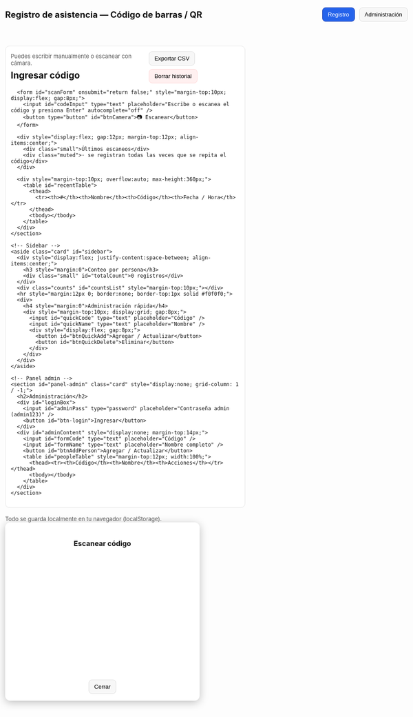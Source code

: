 <!doctype html>
<html lang="es">
<head>
  <meta charset="utf-8" />
  <title>Asistencia por código (QR / Barras)</title>
  <meta name="viewport" content="width=device-width,initial-scale=1" />
  <style>
    body { font-family: Inter, system-ui, -apple-system, "Segoe UI", Roboto, Arial; max-width:1100px; margin:18px auto; padding:12px; color:#111; }
    header { display:flex; justify-content:space-between; align-items:center; gap:12px; }
    h1 { margin:0; font-size:20px; }
    nav { display:flex; gap:10px; }
    button { padding:8px 12px; border-radius:8px; border:1px solid #ddd; background:#f7f7f7; cursor:pointer; }
    button.primary { background:#2563eb; color:white; border-color:#1e40af; }
    .container { margin-top:14px; display:grid; grid-template-columns: 1fr 360px; gap:18px; }
    .card { border:1px solid #e6e6e6; border-radius:10px; padding:12px; background:white; box-shadow: 0 1px 2px rgba(0,0,0,0.03); }
    input[type=text], input[type=password] { padding:10px; font-size:16px; width:100%; box-sizing:border-box; border:1px solid #ddd; border-radius:8px; }
    table { width:100%; border-collapse: collapse; margin-top:10px; font-size:14px; }
    th, td { padding:8px; border-bottom:1px solid #f0f0f0; text-align:left; }
    th { font-weight:600; color:#333; }
    .small { font-size:13px; color:#555; }
    .counts { display:flex; flex-direction:column; gap:8px; max-height:420px; overflow:auto; }
    .count-item { display:flex; justify-content:space-between; align-items:center; padding:8px; border-radius:8px; border:1px solid #f1f1f1; background:#fbfbff; }
    .actions { display:flex; gap:8px; align-items:center; }
    .muted { color:#777; font-size:13px; }
    .top-actions { display:flex; gap:8px; align-items:center; flex-wrap:wrap; }
    .danger { background:#fff0f0; border-color:#ffd6d6; }
    footer { margin-top:18px; color:#666; font-size:13px; }

    /* --- Modal cámara --- */
    .modal {
      display:none; position:fixed; top:0; left:0; width:100%; height:100%;
      background:rgba(0,0,0,0.55); justify-content:center; align-items:center; z-index:1000;
    }
    .modal-content {
      background:#fff; padding:16px; border-radius:12px; width:95%; max-width:420px;
      box-shadow:0 4px 20px rgba(0,0,0,0.25); text-align:center;
    }
    #reader { width:100%; height:280px; }
  </style>
  <!-- Librería para QR y códigos de barras -->
  <script src="https://unpkg.com/html5-qrcode" type="text/javascript"></script>
</head>
<body>
  <header>
    <h1>Registro de asistencia — Código de barras / QR</h1>
    <nav>
      <button id="tab-registro" class="primary">Registro</button>
      <button id="tab-admin">Administración</button>
    </nav>
  </header>

  <main class="container">
    <!-- Panel principal -->
    <section id="panel-registro" class="card">
      <div style="display:flex; justify-content:space-between; align-items:center; gap:12px;">
        <div>
          <div class="small">Puedes escribir manualmente o escanear con cámara.</div>
          <h2 style="margin:8px 0 4px 0">Ingresar código</h2>
        </div>
        <div class="top-actions">
          <button id="btn-export">Exportar CSV</button>
          <button id="btn-clear" class="danger">Borrar historial</button>
        </div>
      </div>

      <form id="scanForm" onsubmit="return false;" style="margin-top:10px; display:flex; gap:8px;">
        <input id="codeInput" type="text" placeholder="Escribe o escanea el código y presiona Enter" autocomplete="off" />
        <button type="button" id="btnCamera">📷 Escanear</button>
      </form>

      <div style="display:flex; gap:12px; margin-top:12px; align-items:center;">
        <div class="small">Últimos escaneos</div>
        <div class="muted">· se registran todas las veces que se repita el código</div>
      </div>

      <div style="margin-top:10px; overflow:auto; max-height:360px;">
        <table id="recentTable">
          <thead>
            <tr><th>#</th><th>Nombre</th><th>Código</th><th>Fecha / Hora</th></tr>
          </thead>
          <tbody></tbody>
        </table>
      </div>
    </section>

    <!-- Sidebar -->
    <aside class="card" id="sidebar">
      <div style="display:flex; justify-content:space-between; align-items:center;">
        <h3 style="margin:0">Conteo por persona</h3>
        <div class="small" id="totalCount">0 registros</div>
      </div>
      <div class="counts" id="countsList" style="margin-top:10px;"></div>
      <hr style="margin:12px 0; border:none; border-top:1px solid #f0f0f0;">
      <div>
        <h4 style="margin:0">Administración rápida</h4>
        <div style="margin-top:10px; display:grid; gap:8px;">
          <input id="quickCode" type="text" placeholder="Código" />
          <input id="quickName" type="text" placeholder="Nombre" />
          <div style="display:flex; gap:8px;">
            <button id="btnQuickAdd">Agregar / Actualizar</button>
            <button id="btnQuickDelete">Eliminar</button>
          </div>
        </div>
      </div>
    </aside>

    <!-- Panel admin -->
    <section id="panel-admin" class="card" style="display:none; grid-column: 1 / -1;">
      <h2>Administración</h2>
      <div id="loginBox">
        <input id="adminPass" type="password" placeholder="Contraseña admin (admin123)" />
        <button id="btn-login">Ingresar</button>
      </div>
      <div id="adminContent" style="display:none; margin-top:14px;">
        <input id="formCode" type="text" placeholder="Código" />
        <input id="formName" type="text" placeholder="Nombre completo" />
        <button id="btnAddPerson">Agregar / Actualizar</button>
        <table id="peopleTable" style="margin-top:12px; width:100%;">
          <thead><tr><th>Código</th><th>Nombre</th><th>Acciones</th></tr></thead>
          <tbody></tbody>
        </table>
      </div>
    </section>
  </main>

  <footer>
    <div class="small">Todo se guarda localmente en tu navegador (localStorage).</div>
  </footer>

  <!-- Modal cámara -->
  <div id="cameraModal" class="modal">
    <div class="modal-content">
      <h3>Escanear código</h3>
      <div id="reader"></div>
      <button id="btnCloseCam" style="margin-top:10px;">Cerrar</button>
    </div>
  </div>

  <script>
    // --- Claves localStorage
    const KEY_PEOPLE = 'attendance_people_v1';
    const KEY_SCANS = 'attendance_scans_v1';
    const KEY_PASS =  'attendance_admin_pass_v1';

    function loadPeople(){ return JSON.parse(localStorage.getItem(KEY_PEOPLE) || '{}'); }
    function savePeople(p){ localStorage.setItem(KEY_PEOPLE, JSON.stringify(p)); }
    function loadScans(){ return JSON.parse(localStorage.getItem(KEY_SCANS) || '[]'); }
    function saveScans(s){ localStorage.setItem(KEY_SCANS, JSON.stringify(s)); }
    function getAdminPass(){ return localStorage.getItem(KEY_PASS) || 'admin123'; }
    function setAdminPass(p){ localStorage.setItem(KEY_PASS, p); }

    let people = loadPeople(), scans = loadScans();

    const codeInput=document.getElementById('codeInput'), recentTbody=document.querySelector('#recentTable tbody');
    const countsList=document.getElementById('countsList'), totalCountEl=document.getElementById('totalCount');
    const tabRegistro=document.getElementById('tab-registro'), tabAdmin=document.getElementById('tab-admin');
    const panelRegistro=document.getElementById('panel-registro'), panelAdmin=document.getElementById('panel-admin');
    const btnExport=document.getElementById('btn-export'), btnClear=document.getElementById('btn-clear');

    const formCode=document.getElementById('formCode'), formName=document.getElementById('formName');
    const btnAddPerson=document.getElementById('btnAddPerson'), peopleTbody=document.querySelector('#peopleTable tbody');
    const adminPassInput=document.getElementById('adminPass'), btnLogin=document.getElementById('btn-login');
    const adminContent=document.getElementById('adminContent'), loginBox=document.getElementById('loginBox');

    // --- Render
    function renderRecent(){
      recentTbody.innerHTML='';
      const last=scans.slice().reverse();
      for(let i=0;i<Math.min(last.length,200);i++){
        const r=last[i];
        const tr=document.createElement('tr');
        tr.innerHTML=`<td>${last.length-i}</td><td>${people[r.code]||'Desconocido'}</td><td>${r.code}</td><td>${r.ts}</td>`;
        recentTbody.appendChild(tr);
      }
    }
    function renderCounts(){
      countsList.innerHTML='';
      const map={}; for(const s of scans){ map[s.code]=(map[s.code]||0)+1; }
      Object.keys(map).forEach(c=>{
        const div=document.createElement('div'); div.className='count-item';
        div.innerHTML=`<div><strong>${people[c]||'Desconocido'}</strong><div class="small">Código: ${c}</div></div>
        <div class="small">Veces: ${map[c]}</div>`;
        countsList.appendChild(div);
      });
      totalCountEl.textContent=scans.length+' registros';
    }
    function renderPeople(){
      peopleTbody.innerHTML='';
      Object.keys(people).forEach(c=>{
        const tr=document.createElement('tr');
        tr.innerHTML=`<td>${c}</td><td>${people[c]}</td><td><button onclick="editPerson('${c}')">Editar</button><button onclick="delPerson('${c}')">Eliminar</button></td>`;
        peopleTbody.appendChild(tr);
      });
    }
    function renderAll(){ people=loadPeople(); scans=loadScans(); renderRecent(); renderCounts(); renderPeople(); }

    // --- Escaneo manual
    codeInput.addEventListener('keydown',e=>{
      if(e.key==='Enter'){ e.preventDefault(); if(!codeInput.value.trim())return;
        addScan(codeInput.value.trim()); codeInput.value='';
      }
    });
    function addScan(code){
      const ts=new Date().toISOString().replace('T',' ').slice(0,19);
      scans.push({code,ts}); saveScans(scans); renderAll();
    }

    // --- Admin
    btnLogin.addEventListener('click',()=>{ 
      if(adminPassInput.value===getAdminPass()){ 
        loginBox.style.display='none'; adminContent.style.display='block'; 
      } else alert('Contraseña incorrecta'); 
    });
    btnAddPerson.addEventListener('click',()=>{ 
      if(formCode.value&&formName.value){ 
        people[formCode.value]=formName.value; 
        savePeople(people); renderAll(); formCode.value=''; formName.value=''; 
      } 
    });
    window.editPerson=(c)=>{ formCode.value=c; formName.value=people[c]; };
    window.delPerson=(c)=>{ if(confirm('Eliminar '+people[c]+'?')){ delete people[c]; savePeople(people); renderAll(); } };

    // --- Exportar y borrar
    btnExport.addEventListener('click',()=>{
      let csv='Código,Nombre,FechaHora\n';
      scans.forEach(s=>{ csv+=`${s.code},${people[s.code]||''},${s.ts}\n`; });
      downloadText(csv,'asistencia.csv','text/csv');
    });
    btnClear.addEventListener('click',()=>{ if(confirm('Borrar historial?')){ scans=[]; saveScans(scans); renderAll(); } });
    function downloadText(text,filename,mime){ const a=document.createElement('a'); a.href=URL.createObjectURL(new Blob([text],{type:mime})); a.download=filename; a.click(); }

    // --- Tabs
    tabRegistro.addEventListener('click',()=>{ panelRegistro.style.display='block'; panelAdmin.style.display='none'; tabRegistro.classList.add('primary'); tabAdmin.classList.remove('primary'); });
    tabAdmin.addEventListener('click',()=>{ panelRegistro.style.display='none'; panelAdmin.style.display='block'; tabAdmin.classList.add('primary'); tabRegistro.classList.remove('primary'); });

    // --- Modal cámara
    const btnCamera=document.getElementById('btnCamera'), camModal=document.getElementById('cameraModal'), btnCloseCam=document.getElementById('btnCloseCam');
    let html5QrCode=null;
    btnCamera.addEventListener('click',()=>{
      camModal.style.display='flex';
      html5QrCode=new Html5Qrcode("reader");
      html5QrCode.start({facingMode:"environment"},{fps:10,qrbox:{width:250,height:150}},(decodedText)=>{
        addScan(decodedText);
        camModal.style.display='none'; html5QrCode.stop(); html5QrCode=null;
      });
    });
    btnCloseCam.addEventListener('click',()=>{ 
      camModal.style.display='none'; 
      if(html5QrCode){ html5QrCode.stop(); html5QrCode=null; } 
    });

    // --- Inicializar
    (function initDefault(){
      if(Object.keys(loadPeople()).length===0){ 
        savePeople({"7772234":"Maicol Sanchez","1234567":"Daiyelin","9876543":"Carlos Perez"}); 
      }
      renderAll();
    })();
  </script>
</body>
</html>
